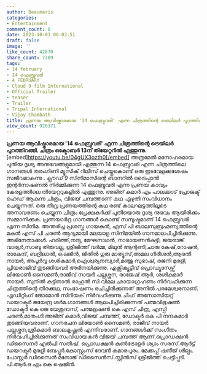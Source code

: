```yaml
---
author: Beaumaris
categories:
- Entertainment
comment_count: 0
date: 2023-10-03 06:03:51
draft: false
image: ''
like_count: 42870
share_count: 7309
tags:
- 14 february
- 14 ഫെബ്രുവരി
- 4 FEBRUARY
- Cloud 9 film International
- Official Trailer
- teaser
- Trailer
- Tripal International
- Vijay Chambath
title: പ്രണയ ആവിഷ്കാരമായ '14 ഫെബ്രുവരി' എന്ന ചിത്രത്തിന്റെ ട്രെയിലർ പുറത്തിറങ്ങി
view_count: 926371
---
```


**പ്രണയ ആവിഷ്കാരമായ '14 ഫെബ്രുവരി' എന്ന ചിത്രത്തിന്റെ ട്രെയിലർ പുറത്തിറങ്ങി. ചിത്രം ഒക്ടോബർ 13ന് തിയേറ്ററിൽ എത്തുന്നു.** [embed]https://youtu.be/04gUX3ozth0[/embed] അത്രമേൽ മനോഹരമായ പുതിയ ദൃശ്യ അനുഭവങ്ങളുമായി എത്തുന്ന 14 ഫെബ്രുവരി എന്ന ചിത്രത്തിലെ ഗാനങ്ങൾ തരംഗിണി മ്യൂസിക് റിലീസ് ചെയ്തുകൊണ്ട് ഒരു ഇടവേളക്കുശേഷം സജീവമാകുന്നു . ക്ലൗഡ് 9 സിനിമാസിന്റെ ബാനറിൽ ട്രൈപ്പാൽ ഇന്റർനാഷണൽ നിർമ്മിക്കുന്ന 14 ഫെബ്രുവരി എന്ന പ്രണയ കാവ്യം കേരളത്തിലെ തിയേറ്ററുകളിൽ എത്തുന്നു. അജിത് കുമാർ എം പാലക്കാട് പ്രോജക്ട് ഹെഡ് ആകുന്ന ചിത്രം, വിജയ് ചമ്പത്താണ് കഥ എഴുതി സംവിധാനം ചെയ്യുന്നത്. ഒരു തീവ്ര പ്രണയത്തിന്റെ കഥ രണ്ട് കാലഘട്ടത്തിലൂടെ അനാവരണം ചെയ്യുന്ന ചിത്രം പ്രേക്ഷകർക്ക് പുതിയൊരു ദൃശ്യ നുഭവം ആയിരിക്കും സമ്മാനിക്കുക. പ്രണയാർദ്ര ഗാനങ്ങൾ കൊണ്ട് സമ്പുഷ്ടമാണ് 14 ഫെബ്രുവരി എന്ന സിനിമ. അന്തരിച്ച പ്രശസ്ത ഗായകൻ, എസ് പി ബാലസുബ്രഹ്മണ്യത്തിന്റെ മകൻ എസ് പി ചരൺ ആദ്യമായി മലയാള സിനിമയിൽ ഗാനമാലപിച്ചിരിക്കുന്നു. അഭിനേതാക്കൾ. ഹരിത്ത്,നന്ദു, മേഘനാഥൻ, നാരായണൻകുട്ടി, ജയരാജ് വാര്യർ,സാബു തിരുവല്ല, ശ്രീജിത്ത് വർമ്മ, മിഥുൻ ആന്റണി,ചാരു കേഷ്,റോഷൻ, രാകേന്ദ്, ബദ്രിലാൽ, ഷെജിൻ, ജിതിൻ ഗുരു മാത്യൂസ്,അമല ഗിരീശൻ,ആരതി നായർ, അപൂർവ്വ ശശികുമാർ,ഐശ്വര്യനമ്പ്യാർ,മഞ്ജു സുഭാഷ്, രജനി മുരളി, പ്രിയരാജിവ് തുടങ്ങിയവർ അഭിനയിക്കുന്നു. എക്സിക്യൂട്ടീവ് പ്രൊഡ്യൂസേഴ്സ് ലിയോൺ സൈമൺ,രാജീവ് നായർ പല്ലശ്ശന, രാജേഷ് ആർ, ശശികുമാർ നായർ. സുനിൽ കട്ടിനാൽ.രാഹുൽ സി വിമല ഛായാഗ്രഹണം നിർവഹിക്കുന്ന ചിത്രത്തിന്റെ തിരക്കഥ, സംഭാഷണം രചിച്ചിരിക്കുന്നത് അനിൽ പരമേശ്വരനാണ്. എഡിറ്റിംഗ് ജോമോൻ സിറിയക് നിർവഹിക്കുന്നു.ചീഫ് അസോസിയറ്റ് ഡയറക്ടർ ജയേന്ദ്ര ശർമ.ഗാനങ്ങൾ ആലപിച്ചിരിക്കുന്നത് പത്മവിഭൂഷൺ ഡോക്ടർ കെ ജെ യേശുദാസ്, പത്മഭൂഷൺ കെ എസ് ചിത്ര, എസ്പി ചരൺ,മാതംഗി അജിത് കുമാർ,വിജയ് ചമ്പത്ത്, ഡോക്ടർ കെ പി നന്ദകുമാർ തുടങ്ങിയവരാണ്. ഗാനരചന ലിയോൺ സൈമൺ, രാജീവ് നായർ പല്ലശ്ശന,ശ്രീകുമാർ ബാലകൃഷ്ണൻ എന്നിവരാണ്. ഗാനങ്ങൾക്ക് സംഗീതം നിർവഹിച്ചിരിക്കുന്നത് സംവിധായകൻ വിജയ് ചമ്പത്ത് ആണ്.പ്രൊഡക്ഷൻ ഡിസൈനർ എൽപി സതീഷ്. പ്രൊഡക്ഷൻ കൺട്രോളർ ശ്യാം സരസ്.ആർട്ട് ഡയറക്ടർ മുരളി ബേപ്പൂർ.കോസ്റ്റുംസ് ദേവൻ കുമാരപുരം. മേക്കപ്പ് ഷനീജ് ശില്പം. പോസ്റ്റർ ഡിസൈൻ മനോജ് ഡിസൈൻസ്.സ്റ്റിൽസ് ശ്രീജിത്ത് ചെട്ടിപ്പടി. പി.ആർ.ഒ എം കെ ഷെജിൻ.